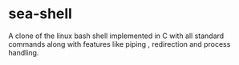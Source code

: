 # sea-shell
A clone of the linux bash shell implemented in C with all standard commands along with features like piping , redirection and process handling. 
